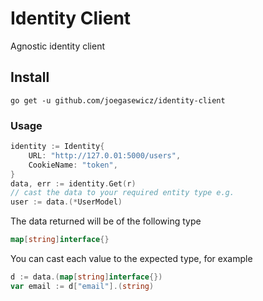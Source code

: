 # Identity Client
Agnostic identity client

## Install
```
go get -u github.com/joegasewicz/identity-client
```

### Usage
```go
identity := Identity{
	URL: "http://127.0.01:5000/users",
	CookieName: "token",
}
data, err := identity.Get(r)
// cast the data to your required entity type e.g.
user := data.(*UserModel)
```
The data returned will be of the following type
```go
map[string]interface{}
```

You can cast each value to the expected type, for example
```go
d := data.(map[string]interface{})
var email := d["email"].(string)
```